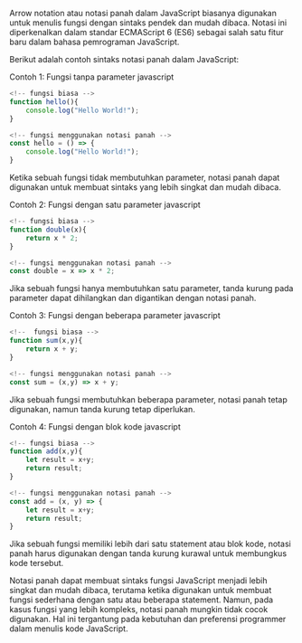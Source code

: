 Arrow notation atau notasi panah dalam JavaScript biasanya digunakan untuk menulis fungsi dengan sintaks pendek dan mudah dibaca. Notasi ini diperkenalkan dalam standar ECMAScript 6 (ES6) sebagai salah satu fitur baru dalam bahasa pemrograman JavaScript.

Berikut adalah contoh sintaks notasi panah dalam JavaScript:

Contoh 1: Fungsi tanpa parameter javascript

```javascript
<!-- fungsi biasa -->
function hello(){
    console.log("Hello World!");
}

<!-- fungsi menggunakan notasi panah -->
const hello = () => {
    console.log("Hello World!");
}
```

Ketika sebuah fungsi tidak membutuhkan parameter, notasi panah dapat digunakan untuk membuat sintaks yang lebih singkat dan mudah dibaca.

Contoh 2: Fungsi dengan satu parameter javascript

```javascript
<!-- fungsi biasa -->
function double(x){
    return x * 2;
}

<!-- fungsi menggunakan notasi panah -->
const double = x => x * 2;
```

Jika sebuah fungsi hanya membutuhkan satu parameter, tanda kurung pada parameter dapat dihilangkan dan digantikan dengan notasi panah.

Contoh 3: Fungsi dengan beberapa parameter javascript

```javascript
<!--  fungsi biasa -->
function sum(x,y){
    return x + y;
}

<!-- fungsi menggunakan notasi panah -->
const sum = (x,y) => x + y;
```

Jika sebuah fungsi membutuhkan beberapa parameter, notasi panah tetap digunakan, namun tanda kurung tetap diperlukan.

Contoh 4: Fungsi dengan blok kode javascript

```javascript
<!-- fungsi biasa -->
function add(x,y){
    let result = x+y;
    return result;
}

<!-- fungsi menggunakan notasi panah -->
const add = (x, y) => {
    let result = x+y;
    return result;
}
```

Jika sebuah fungsi memiliki lebih dari satu statement atau blok kode, notasi panah harus digunakan dengan tanda kurung kurawal untuk membungkus kode tersebut.

Notasi panah dapat membuat sintaks fungsi JavaScript menjadi lebih singkat dan mudah dibaca, terutama ketika digunakan untuk membuat fungsi sederhana dengan satu atau beberapa statement. Namun, pada kasus fungsi yang lebih kompleks, notasi panah mungkin tidak cocok digunakan. Hal ini tergantung pada kebutuhan dan preferensi programmer dalam menulis kode JavaScript.
